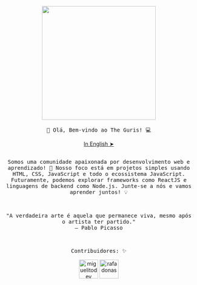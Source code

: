 <!-- HEADER -->
<p align="center">
  <img src="https://media2.giphy.com/media/v1.Y2lkPTc5MGI3NjExdHpybHhhdjlxczQ1NTdvNGx2aGVxdTA2bHgyb2R5ZGxqbTYxcGx0eiZlcD12MV9pbnRlcm5hbF9naWZfYnlfaWQmY3Q9cw/weQG1zCbffpew/giphy.gif" width="300px">
   <br><br>
  <samp>
    👋 Olá, Bem-vindo ao The Guris! 💻
  </samp>
  <p align="center"><a href="./README.md">In English ➤</a></p>
</p>

<!-- ABOUT THE ORGANIZATION -->
<p align="center">
  <br>
  <samp>
    Somos uma comunidade apaixonada por desenvolvimento web e aprendizado! 🚀 Nosso foco está em projetos simples usando HTML, CSS, JavaScript e todo o ecossistema JavaScript. Futuramente, podemos explorar frameworks como ReactJS e linguagens de backend como Node.js. Junte-se a nós e vamos aprender juntos! 💡
  </samp>
</p>

<!-- QUOTE -->
<br>
<p align="center">
  <samp>
    "A verdadeira arte é aquela que permanece viva, mesmo após o artista ter partido." <br> 
    ― Pablo Picasso
  </samp>
</p>
<br>

<!-- CONTRIBUTORS -->
<p align="center">
  <samp>
    Contribuidores: ✨
  </samp>
</p>

<p align="center">
  <a href="https://github.com/miguelitodev" target="_blank"><img src="https://github.com/miguelitodev.png" width="50" alt="miguelitodev"></a>
  <a href="https://github.com/rafadonas" target="_blank"><img src="https://github.com/rafadonas.png" width="50" alt="rafadonas"></a>
</p>
